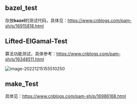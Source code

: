 ## bazel_test

存放**bazel**的测试代码，具体见：https://www.cnblogs.com/pam-sh/p/16915818.html

## Lifted-ElGamal-Test

算法功能测试，具体参考：https://www.cnblogs.com/pam-sh/p/16348511.html

![image-20221215155510250](https://markdown-1259209976.cos.ap-beijing.myqcloud.com/uPic/2022/12/15/image-20221215155510250.png)

## make_Test

具体见：https://www.cnblogs.com/pam-sh/p/16986168.html
